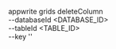 appwrite grids deleteColumn \
        --databaseId <DATABASE_ID> \
        --tableId <TABLE_ID> \
        --key ''
